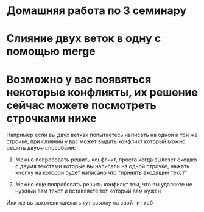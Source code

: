 # Домашняя работа по 3 семинару

# Слияние двух веток в одну с помощью merge

# Возможно у вас появяться некоторые конфликты, их решение сейчас можете посмотреть строчками ниже

Например если вы двух ветках попытаетесь написать на одной и той же строчке, при слиянии у вас может выдать конфликт который можно решить двумя способами: 

1. Можно попробовать решить конфликт, просто когда вылезет окошко с двумя текстами которые вы написали на одной строчке, нажать кнопку на которой будет написано что "принять входящий текст"

2. Можно еще попробовать решить конфилкт тем, что вы удаляете не нужный вам текст и вставляете тот который вам нужен

Или же вы захотели сделать тут ссылку на свой гит хаб